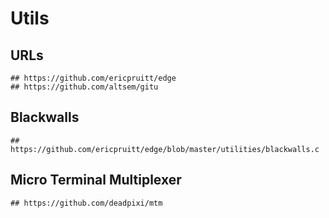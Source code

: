 Utils
=====

## URLs

```
## https://github.com/ericpruitt/edge
## https://github.com/altsem/gitu
```

## Blackwalls

```
## https://github.com/ericpruitt/edge/blob/master/utilities/blackwalls.c
```

## Micro Terminal Multiplexer

```
## https://github.com/deadpixi/mtm
```
